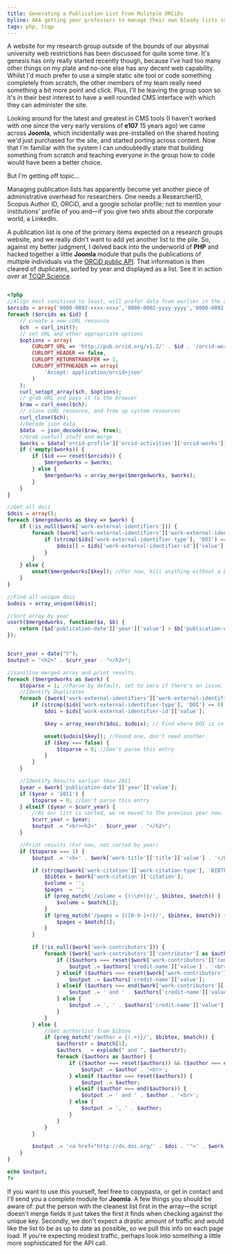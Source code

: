 ```yaml
---
title: Generating a Publication List From Mulitple ORCiDs
byline: AKA getting your professors to manage their own bloody lists so you don't have to.
tags: php, tcqp
---
```


A website for my research group outside of the bounds of our abysmal university web restrictions has been discussed for quite some time.
It's genesis has only really started recently though, because I've had too many other things on my plate and no-one else has any decent web capability.
Whilst I'd much prefer to use a simple static site tool or code something completely from scratch, the other members of my team really need something a bit more point and click.
Plus, I'll be leaving the group soon so it's in their best interest <!--BLURB--> to have a well rounded CMS interface with which they can administer the site.

Looking around for the latest and greatest in CMS tools (I haven't worked with one since the very early versions of __e107__ 15 years ago) we came across __Joomla__, which incidentally was pre-installed on the shared hosting we'd just purchased for the site, and started porting across content.
Now that I'm familiar with the system I can undoubtedly state that building something from scratch and teaching everyone in the group how to code would have been a better choice.

But I'm getting off topic&#8230;

Managing publication lists has apparently become yet another piece of administrative overhead for researchers.
One needs a ResearcherID, Scopus Author ID, ORCiD, and a google scholar profile; not to mention your institutions' profile of you and&mdash;if you give two shits about the corporate world, a LinkedIn.

A publication list is one of the primary items expected on a research groups website, and we really didn't want to add yet another list to the pile.
So, against my better judgment, I delved back into the underworld of __PHP__ and hacked together a little __Joomla__ module that pulls the publications of multiple individuals via the [ORCiD public API](http://orcid.org/organizations/integrators/API).
That information is then cleared of duplicates, sorted by year and displayed as a list.
See it in action over at [TCQP.Science](http://tcqp.science/our-science/publication-list).

``` php

<?php
//Align most sanitised to least, will prefer data from earlier in the array.
$orcids = array('0000-0002-xxxx-xxxx','0000-0002-yyyy-yyyy','0000-0002-zzzz-zzzz');
foreach ($orcids as $id) {
    // create a new cURL resource
    $ch  = curl_init();
    // set URL and other appropriate options
    $options = array(
        CURLOPT_URL => 'http://pub.orcid.org/v1.2/' . $id . '/orcid-works',
        CURLOPT_HEADER => false,
        CURLOPT_RETURNTRANSFER => 1,
        CURLOPT_HTTPHEADER => array(
            'Accept: application/orcid+json'
        )
    );
    curl_setopt_array($ch, $options);
    // grab URL and pass it to the browser
    $raw = curl_exec($ch);
    // close cURL resource, and free up system resources
    curl_close($ch);
    //Decode json data
    $data  = json_decode($raw, true);
    //Grab usefull stuff and merge
    $works = $data['orcid-profile']['orcid-activities']['orcid-works']['orcid-work'];
    if (!empty($works)) {
        if ($id === reset($orcids)) {
            $mergedworks = $works;
        } else {
            $mergedworks = array_merge($mergedworks, $works);
        }
    }
}

//Get all dois
$dois = array();
foreach ($mergedworks as $key => $work) {
    if (!is_null($work['work-external-identifiers'])) {
        foreach ($work['work-external-identifiers']['work-external-identifier'] as $ids) {
            if (strcmp($ids['work-external-identifier-type'], 'DOI') == 0) {
                $dois[] = $ids['work-external-identifier-id']['value'];
            }
        }
    } else {
        unset($mergedworks[$key]); //For now, kill anything without a DOI.
    }
}

//Find all unique dois
$udois = array_unique($dois);

//Sort array by year
usort($mergedworks, function($a, $b) {
    return ($a['publication-date']['year']['value'] > $b['publication-date']['year']['value']) ? -1 : 1;
});


$curr_year = date("Y");
$output = "<h2>" . $curr_year . "</h2>";

//sanitise merged array and print results.
foreach ($mergedworks as $work) {
    $toparse = 1; //Parse by default, set to zero if there's an issue.
    //Identify Duplicates
    foreach ($work['work-external-identifiers']['work-external-identifier'] as $ids) {
        if (strcmp($ids['work-external-identifier-type'], 'DOI') == 0) {
            $doi = $ids['work-external-identifier-id']['value'];

            $key = array_search($doi, $udois); // Find where DOI is in the unique list

            unset($udois[$key]); //Found one, don't need another.
            if ($key === false) {
                $toparse = 0; //Don't parse this entry
            }
        }
    }

    //Identify Results earlier than 2011
    $year = $work['publication-date']['year']['value'];
    if ($year < '2011') {
        $toparse = 0; //Don't parse this entry
    } elseif ($year < $curr_year) {
        //As our list is sorted, we've moved to the previous year now. Separate the results.
        $curr_year = $year;
        $output .= "<br><h2>" . $curr_year . "</h2>";
    }

    //Print results (For now, not sorted by year)
    if ($toparse === 1) {
        $output .= '<b>' . $work['work-title']['title']['value'] . '</b><br>';

        if (strcmp($work['work-citation']['work-citation-type'], 'BIBTEX') == 0) {
            $bibtex = $work['work-citation']['citation'];
            $volume = '';
            $pages  = '';
            if (preg_match('/volume = {(\\d+)}/', $bibtex, $match)) {
                $volume = $match[1];
            }
            if (preg_match('/pages = {([0-9-]+)}/', $bibtex, $match)) {
                $pages = $match[1];
            }
        }

        if (!is_null($work['work-contributors'])) {
            foreach ($work['work-contributors']['contributor'] as $authors) {
                if (($authors === reset($work['work-contributors']['contributor'])) && ($authors === end($work['work-contributors']['contributor']))) {
                    $output .= $authors['credit-name']['value'] . '<br>';
                } elseif ($authors === reset($work['work-contributors']['contributor'])) {
                    $output .= $authors['credit-name']['value'];
                } elseif ($authors === end($work['work-contributors']['contributor'])) {
                    $output .= ' and ' . $authors['credit-name']['value'] . '<br>';
                } else {
                    $output .= ', ' . $authors['credit-name']['value'];
                }
            }
        } else {
            //Get authorlist from bibtex
            if (preg_match('/author = {(.+)}/', $bibtex, $match)) {
                $authorstr = $match[1];
                $authors   = explode(" and ", $authorstr);
                foreach ($authors as $author) {
                    if (($author === reset($authors)) && ($author === end($authors))) {
                        $output .= $author . '<br>';
                    } elseif ($author === reset($authors)) {
                        $output .= $author;
                    } elseif ($author === end($authors)) {
                        $output .= ' and ' . $author . '<br>';
                    } else {
                        $output .= ', ' . $author;
                    }
                }
            }
        }

        $output .= '<a href="http://dx.doi.org/' . $doi . '">' . $work['journal-title']['value'] . ' <b>' . $volume . '</b> ' . $pages . ' (' . $work['publication-date']['year']['value'] . ')</a><br>';
    }
}

echo $output;
?>

```

If you want to use this yourself, feel free to copypasta, or get in contact and I'll send you a complete module for __Joomla__.
A few things you should be aware of: put the person with the cleanest list first in the array&mdash;the script doesn't merge fields it just takes the first it finds when checking against the unique key.
Secondly, we don't expect a drastic amount of traffic and would like the list to be as up to date as possible, so we pull this info on each page load.
If you're expecting modest traffic, perhaps look into something a little more sophisticated for the API call.
